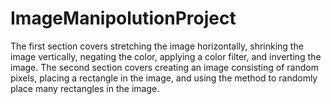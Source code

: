 # ImageManipolutionProject
The first section covers stretching the image horizontally, shrinking the image vertically, negating the color, applying a color filter, and inverting the image. The second section covers creating an image consisting of random pixels, placing a rectangle in the image, and using the method to randomly place many rectangles in the image.
